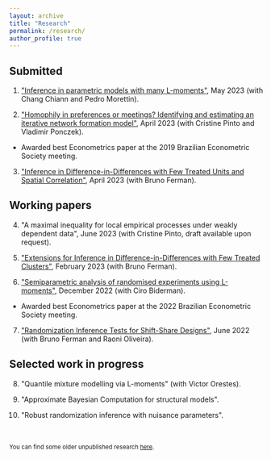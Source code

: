 ```yaml
---
layout: archive
title: "Research"
permalink: /research/
author_profile: true
---
```


Submitted
-----

1. ["Inference in parametric models with many L-moments"](https://arxiv.org/abs/2210.04146), May 2023 (with Chang Chiann and Pedro Morettin). 

2. ["Homophily in preferences or meetings? Identifying and estimating an iterative network formation model"](https://arxiv.org/abs/2201.06694), April 2023 (with Cristine Pinto and Vladimir Ponczek). 
* Awarded best Econometrics paper at the 2019 Brazilian Econometric Society meeting.

3. ["Inference in Difference-in-Differences with Few Treated Units and Spatial Correlation"](https://arxiv.org/abs/2006.16997), April 2023 (with Bruno Ferman).


Working papers
-----

4. "A maximal inequality for local empirical processes under weakly dependent data", June 2023 (with Cristine Pinto, draft available upon request).

5. ["Extensions for Inference in Difference-in-Differences with Few Treated Clusters"](https://arxiv.org/abs/2302.03131), February 2023 (with Bruno Ferman). 

6. ["Semiparametric analysis of randomised experiments using L-moments"](https://www.dropbox.com/s/bmg0ydvoia79nh4/semiparametric_analysis_randomised_experiments.pdf?dl=0), December 2022 (with Ciro Biderman).
* Awarded best Econometrics paper at the 2022 Brazilian Econometric Society meeting.

7. ["Randomization Inference Tests for Shift-Share Designs"](https://arxiv.org/abs/2206.00999), June 2022 (with Bruno Ferman and Raoni Oliveira). 


Selected work in progress
-----

8. "Quantile mixture modelling via L-moments" (with Victor Orestes).

9. "Approximate Bayesian Computation for structural models".

10. "Robust randomization inference with nuisance parameters".



<br/>
<br/>
<sub>You can find some older unpublished research <a href="/old">here</a>.</sub>
